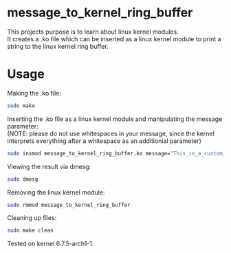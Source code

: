 # message_to_kernel_ring_buffer
This projects purpose is to learn about linux kernel modules.  
It creates a .ko file which can be inserted as a linux kernel module to print a string to the linux kernel ring buffer.  

# Usage
Making the .ko file:  
```bash
sudo make
```
  
Inserting the .ko file as a linux kernel module and manipulating the message parameter:  
(NOTE: please do not use whitespaces in your message, since the kernel interprets everything after a whitespace as an additionial parameter)  
```bash
sudo insmod message_to_kernel_ring_buffer.ko message="This_is_a_custom_message"
```

Viewing the result via dmesg:  
```bash
sudo dmesg
```

Removing the linux kernel module:
```bash
sudo rmmod message_to_kernel_ring_buffer
```

Cleaning up files:
```bash
sudo make clean
```

Tested on kernel 6.7.5-arch1-1.

